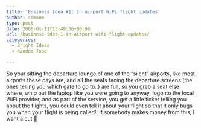 ```yaml
---
title: 'Business Idea #1: In airport WiFi flight updates'
author: simonm
type: post
date: 2006-01-11T13:49:36+00:00
url: /business-idea-1-in-airport-wifi-flight-updates/
categories:
  - Bright Ideas
  - Random Toad

---
```

So your sitting the departure lounge of one of the &#8220;silent&#8221; airports, like most airports these days are, and all the seats facing the departure screens (the ones telling you which gate to go to..) are full, so you grab a seat else where, whip out the laptop like you were going to anyway, logonto the local WiFi provider, and as part of the service, you get a little ticker telling you about the flights, you could even tell it about your flight so that it only bugs you when your flight is being called!! If somebody makes money from this, I want a cut 🙂